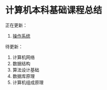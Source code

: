 # 计算机本科基础课程总结

正在更新：

1. [操作系统](%E6%93%8D%E4%BD%9C%E7%B3%BB%E7%BB%9F%E6%80%BB%E7%BB%93.md)

待更新：

1. 计算机网络
2. 数据结构
3. 算法设计基础
4. 数据库原理
5. 计算机组成原理
